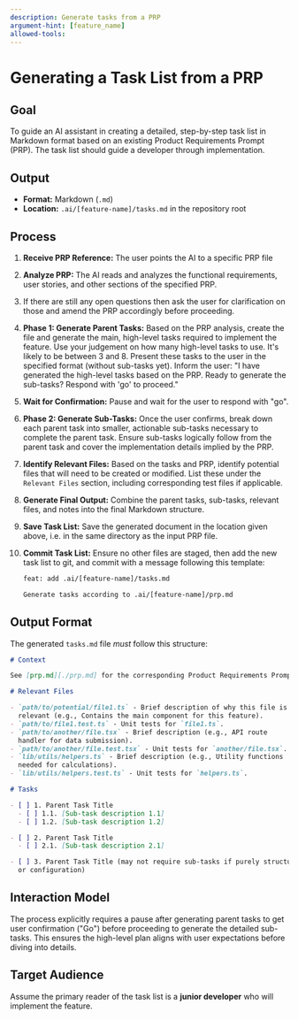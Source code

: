 ```yaml
---
description: Generate tasks from a PRP
argument-hint: [feature_name]
allowed-tools:
---
```

# Generating a Task List from a PRP

## Goal

To guide an AI assistant in creating a detailed, step-by-step task list in
Markdown format based on an existing Product Requirements Prompt (PRP). The
task list should guide a developer through implementation.

## Output

- **Format:** Markdown (`.md`)
- **Location:** `.ai/[feature-name]/tasks.md` in the repository root

## Process

1.  **Receive PRP Reference:** The user points the AI to a specific PRP file
2.  **Analyze PRP:** The AI reads and analyzes the functional requirements,
    user stories, and other sections of the specified PRP.
3.  If there are still any open questions then ask the user for clarification
    on those and amend the PRP accordingly before proceeding.
4.  **Phase 1: Generate Parent Tasks:** Based on the PRP analysis, create
    the file and generate the main, high-level tasks required to implement
    the feature. Use your judgement on how many high-level tasks to use.
    It's likely to be between 3 and 8. Present these tasks to the user in the
    specified format (without sub-tasks yet). Inform the user: "I have
    generated the high-level tasks based on the PRP. Ready to generate the
    sub-tasks? Respond with 'go' to proceed."
5.  **Wait for Confirmation:** Pause and wait for the user to respond with
    "go".
6.  **Phase 2: Generate Sub-Tasks:** Once the user confirms, break down
    each parent task into smaller, actionable sub-tasks necessary to
    complete the parent task. Ensure sub-tasks logically follow from the
    parent task and cover the implementation details implied by the PRP.
7.  **Identify Relevant Files:** Based on the tasks and PRP, identify
    potential files that will need to be created or modified. List these
    under the `Relevant Files` section, including corresponding test files
    if applicable.
8.  **Generate Final Output:** Combine the parent tasks, sub-tasks, relevant
    files, and notes into the final Markdown structure.
9.  **Save Task List:** Save the generated document in the location given
    above, i.e. in the same directory as the input PRP file.
10. **Commit Task List:** Ensure no other files are staged, then add the
    new task list to git, and commit with a message following this template:

    ```txt
    feat: add .ai/[feature-name]/tasks.md

    Generate tasks according to .ai/[feature-name]/prp.md
    ```

## Output Format

The generated `tasks.md` file _must_ follow this structure:

```markdown
# Context

See [prp.md][./prp.md] for the corresponding Product Requirements Prompt.

# Relevant Files

- `path/to/potential/file1.ts` - Brief description of why this file is
  relevant (e.g., Contains the main component for this feature).
- `path/to/file1.test.ts` - Unit tests for `file1.ts`.
- `path/to/another/file.tsx` - Brief description (e.g., API route
  handler for data submission).
- `path/to/another/file.test.tsx` - Unit tests for `another/file.tsx`.
- `lib/utils/helpers.ts` - Brief description (e.g., Utility functions
  needed for calculations).
- `lib/utils/helpers.test.ts` - Unit tests for `helpers.ts`.

# Tasks

- [ ] 1. Parent Task Title
  - [ ] 1.1. [Sub-task description 1.1]
  - [ ] 1.2. [Sub-task description 1.2]

- [ ] 2. Parent Task Title
  - [ ] 2.1. [Sub-task description 2.1]

- [ ] 3. Parent Task Title (may not require sub-tasks if purely structural
  or configuration)
```

## Interaction Model

The process explicitly requires a pause after generating parent tasks to get
user confirmation ("Go") before proceeding to generate the detailed
sub-tasks. This ensures the high-level plan aligns with user expectations
before diving into details.

## Target Audience

Assume the primary reader of the task list is a **junior developer** who
will implement the feature.